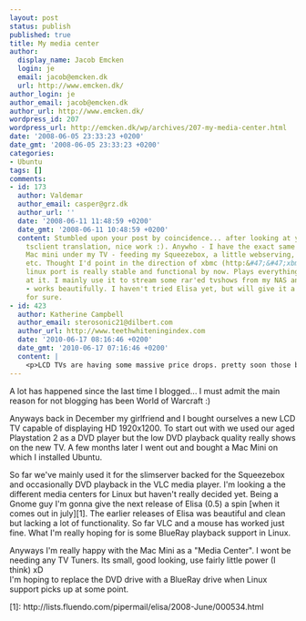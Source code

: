 ```yaml
---
layout: post
status: publish
published: true
title: My media center
author:
  display_name: Jacob Emcken
  login: je
  email: jacob@emcken.dk
  url: http://www.emcken.dk/
author_login: je
author_email: jacob@emcken.dk
author_url: http://www.emcken.dk/
wordpress_id: 207
wordpress_url: http://emcken.dk/wp/archives/207-my-media-center.html
date: '2008-06-05 23:33:23 +0200'
date_gmt: '2008-06-05 23:33:23 +0200'
categories:
- Ubuntu
tags: []
comments:
- id: 173
  author: Valdemar
  author_email: casper@grz.dk
  author_url: ''
  date: '2008-06-11 11:48:59 +0200'
  date_gmt: '2008-06-11 10:48:59 +0200'
  content: Stumbled upon your post by coincidence... after looking at your danish
    tsclient translation, nice work :). Anywho - I have the exact same setup at home;
    Mac mini under my TV - feeding my Squeezebox, a little webserving, running Debian
    etc. Thought I'd point in the direction of xbmc (http:&#47;&#47;xbmc.org), the
    linux port is really stable and functional by now. Plays everything you throw
    at it. I mainly use it to stream some rar'ed tvshows from my NAS and DVD backups
    - works beautifully. I haven't tried Elisa yet, but will give it a go one day
    for sure.
- id: 423
  author: Katherine Campbell
  author_email: sterosonic21@dilbert.com
  author_url: http://www.teethwhiteningindex.com
  date: '2010-06-17 08:16:46 +0200'
  date_gmt: '2010-06-17 07:16:46 +0200'
  content: |
    <p>LCD TVs are having some massive price drops. pretty soon those big 32' screens will be dirt cheap.:.`<&#47;p>
---
```

<p>A lot has happened since the last time I blogged... I must admit the main reason for not blogging has been World of Warcraft :)</p>
<p>Anyways back in December my girlfriend and I bought ourselves a new LCD TV capable of displaying HD 1920x1200. To start out with we used our aged Playstation 2 as a DVD player but the low DVD playback quality really shows on the new TV. A few months later I went out and bought a Mac Mini on which I installed Ubuntu.</p>
<p>So far we've mainly used it for the slimserver backed for the Squeezebox and occasionally DVD playback in the VLC media player. I'm looking a the different media centers for Linux but haven't really decided yet. Being a Gnome guy I'm gonna give the next release of Elisa (0.5) a spin [when it comes out in july][1]. The earlier releases of Elisa was beautiful and clean but lacking a lot of functionality. So far VLC and a mouse has worked just fine. What I'm really hoping for is some BlueRay playback support in Linux.</p>
<p>Anyways I'm really happy with the Mac Mini as a "Media Center". I wont be needing any TV Tuners. Its small, good looking, use fairly little power (I think) xD<br />
I'm hoping to replace the DVD drive with a BlueRay drive when Linux support picks up at some point.</p>
<p>[1]: http:&#47;&#47;lists.fluendo.com&#47;pipermail&#47;elisa&#47;2008-June&#47;000534.html</p>

